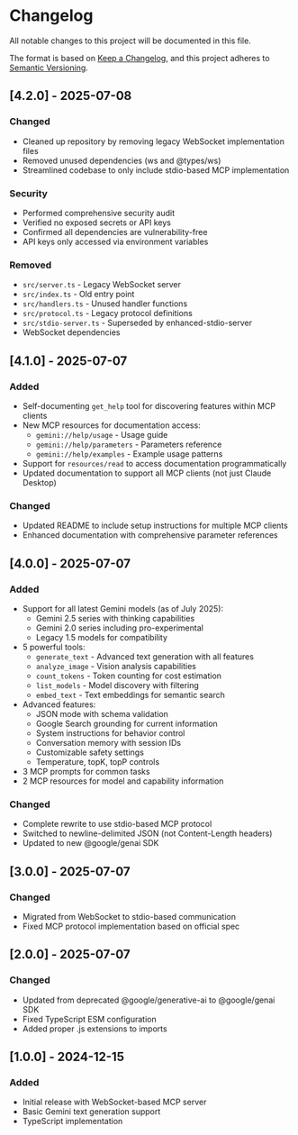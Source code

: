 # Changelog

All notable changes to this project will be documented in this file.

The format is based on [Keep a Changelog](https://keepachangelog.com/en/1.0.0/),
and this project adheres to [Semantic Versioning](https://semver.org/spec/v2.0.0.html).

## [4.2.0] - 2025-07-08

### Changed
- Cleaned up repository by removing legacy WebSocket implementation files
- Removed unused dependencies (ws and @types/ws)
- Streamlined codebase to only include stdio-based MCP implementation

### Security
- Performed comprehensive security audit
- Verified no exposed secrets or API keys
- Confirmed all dependencies are vulnerability-free
- API keys only accessed via environment variables

### Removed
- `src/server.ts` - Legacy WebSocket server
- `src/index.ts` - Old entry point
- `src/handlers.ts` - Unused handler functions
- `src/protocol.ts` - Legacy protocol definitions
- `src/stdio-server.ts` - Superseded by enhanced-stdio-server
- WebSocket dependencies

## [4.1.0] - 2025-07-07

### Added
- Self-documenting `get_help` tool for discovering features within MCP clients
- New MCP resources for documentation access:
  - `gemini://help/usage` - Usage guide
  - `gemini://help/parameters` - Parameters reference  
  - `gemini://help/examples` - Example usage patterns
- Support for `resources/read` to access documentation programmatically
- Updated documentation to support all MCP clients (not just Claude Desktop)

### Changed
- Updated README to include setup instructions for multiple MCP clients
- Enhanced documentation with comprehensive parameter references

## [4.0.0] - 2025-07-07

### Added
- Support for all latest Gemini models (as of July 2025):
  - Gemini 2.5 series with thinking capabilities
  - Gemini 2.0 series including pro-experimental
  - Legacy 1.5 models for compatibility
- 5 powerful tools:
  - `generate_text` - Advanced text generation with all features
  - `analyze_image` - Vision analysis capabilities
  - `count_tokens` - Token counting for cost estimation
  - `list_models` - Model discovery with filtering
  - `embed_text` - Text embeddings for semantic search
- Advanced features:
  - JSON mode with schema validation
  - Google Search grounding for current information
  - System instructions for behavior control
  - Conversation memory with session IDs
  - Customizable safety settings
  - Temperature, topK, topP controls
- 3 MCP prompts for common tasks
- 2 MCP resources for model and capability information

### Changed
- Complete rewrite to use stdio-based MCP protocol
- Switched to newline-delimited JSON (not Content-Length headers)
- Updated to new @google/genai SDK

## [3.0.0] - 2025-07-07

### Changed
- Migrated from WebSocket to stdio-based communication
- Fixed MCP protocol implementation based on official spec

## [2.0.0] - 2025-07-07

### Changed
- Updated from deprecated @google/generative-ai to @google/genai SDK
- Fixed TypeScript ESM configuration
- Added proper .js extensions to imports

## [1.0.0] - 2024-12-15

### Added
- Initial release with WebSocket-based MCP server
- Basic Gemini text generation support
- TypeScript implementation